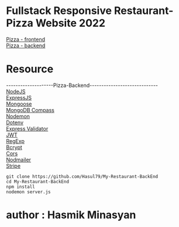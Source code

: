 # Fullstack Responsive Restaurant-Pizza Website 2022

[Pizza - frontend](https://github.com/Hasul79/Restaurant_Pizza_front)<br />
[Pizza - backend](https://github.com/Hasul79/My-Restaurant-BackEnd)<br />

# Resource

 --------------------Pizza-Backend-----------------------------
 <br />
[NodeJS](https://nodejs.org/en/)<br />
[ExpressJS](https://expressjs.com/)<br>
[Mongoose](https://mongoosejs.com/)<br>
[MongoDB Compass](https://www.mongodb.com/try/download/compass)<br />
[Nodemon](https://www.npmjs.com/package/nodemon)<br />
[Dotenv](https://www.npmjs.com/package/dotenv)<br />
[Express Validator](https://express-validator.github.io/docs/)<br>
[JWT](https://github.com/auth0/node-jsonwebtoken)<br>
[RegExp](https://projects.verou.me/regexplained/)<br />
[Bcrypt](https://www.npmjs.com/package/bcrypt)<br />
[Cors](https://www.npmjs.com/package/cors)<br />
[Nodmailer](https://nodemailer.com/about/)<br />
[Stripe](https://stripe.com/)<br />

```
git clone https://github.com/Hasul79/My-Restaurant-BackEnd 
cd My-Restaurant-BackEnd
npm install 
nodemon server.js
```
# author   :    Hasmik Minasyan 
